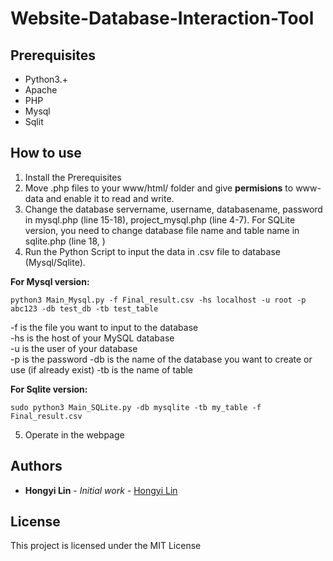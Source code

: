 # Website-Database-Interaction-Tool



## Prerequisites
- Python3.+
- Apache
- PHP
- Mysql
- Sqlit

## How to use
1. Install the Prerequisites
2. Move .php files to your www/html/ folder and give **permisions** to www-data and enable it to read and write.
3. Change the database servername, username, databasename, password in mysql.php (line 15-18), project_mysql.php (line 4-7). For SQLite version, you need to change database file name and table name in sqlite.php (line 18, )
4. Run the Python Script to input the data in .csv file to database (Mysql/Sqlite).

**For Mysql version:**
```
python3 Main_Mysql.py -f Final_result.csv -hs localhost -u root -p abc123 -db test_db -tb test_table
```
-f is the file you want to input to the database<br>
-hs is the host of your MySQL database<br>
-u is the user of your database<br>
-p is the password
-db is the name of the database you want to create or use (if already exist)
-tb is the name of table



**For Sqlite version:**
```
sudo python3 Main_SQLite.py -db mysqlite -tb my_table -f Final_result.csv
```
5. Operate in the webpage


## Authors

* **Hongyi Lin** - *Initial work* - [Hongyi Lin](https://github.com/Hongyil1)

## License

This project is licensed under the MIT License
